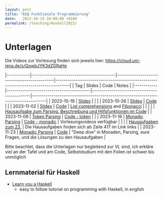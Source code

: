 ```yaml
---
layout: post
title: "ASQ Funktionale Programmierung"
date:   2023-10-19 10:00:00 +0100
permalink: /teaching/Haskell2023/
---
```

<!-- LTeX: language=de-DE -->


# Unterlagen

Die Videos zur Vorlesung finden sich jeweils hier:
<https://cloud.uni-jena.de/s/QowbJYK3dZGRaHe>

|------------|-------------------------------------------|----------------------------------------------|-------------------------------------------------------------------------------------|
| Tag        | Slides                                    | Code                                         | Notes                                                                               |
|------------|-------------------------------------------|----------------------------------------------|-------------------------------------------------------------------------------------|
| 2023-10-19 | [Slides](01.pdf)                          |                                              |                                                                                     |
| 2023-10-26 | [Slides](02.pdf)                          | [Code](02.hs)                                |                                                                                     |
| 2023-11-02 | [Slides](03.pdf)                          | [Code](03.hs)                                | [List comprehensions](03-comprehension.hs) and [Fibonacci](03-fib.hs)               |
|            |                                           |                                              | [Hausaufgabe zum Parsing. Beschreibung und Hilfsfunktionen im Code](03/homework.hs) |
| 2023-11-09 | [Token Parsing](token-parsing.pdf)        | [Code - token](tokenparsing.hs)              |                                                                                     |
| 2023-11-16 | [Monadic Parsing](monadic-parsing.pdf)    | [Code - monadic](monadicparsing.hs)          | Vorlesungsvideos verfügbar                                                          |
|            |                                           | [Hausaufgaben zum 23.](04/monadicparsing.hs) | Die Hausaufgaben finden sich ab Zeile 417 im Link links                             |
| 2023-11-23 | [Monadic Parsing](04/monadic-parsing.pdf) | [Code](04/monadicparsing.hs)                 | "Deep dive" in Monaden, Parsing, eure Fragen, und die Lösungen zu den Hausaufgaben  |

Bitte beachtet, dass die Unterlagen nur begleitend zur VL sind, ich erkläre viel an der Tafel und am Code, Selbststudium mit den Folien ist schwer bis unmöglich

## Lernmaterial für Haskell

- [Learn you a Haskell](http://learnyouahaskell.com/)
  - easy to follow tutorial on programming with Haskell, in english


